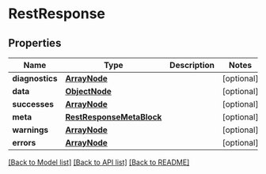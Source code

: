 # RestResponse

## Properties
Name | Type | Description | Notes
------------ | ------------- | ------------- | -------------
**diagnostics** | [**ArrayNode**](ArrayNode.md) |  | [optional] 
**data** | [**ObjectNode**](ObjectNode.md) |  | [optional] 
**successes** | [**ArrayNode**](ArrayNode.md) |  | [optional] 
**meta** | [**RestResponseMetaBlock**](RestResponseMetaBlock.md) |  | [optional] 
**warnings** | [**ArrayNode**](ArrayNode.md) |  | [optional] 
**errors** | [**ArrayNode**](ArrayNode.md) |  | [optional] 

[[Back to Model list]](../README.md#documentation-for-models) [[Back to API list]](../README.md#documentation-for-api-endpoints) [[Back to README]](../README.md)


